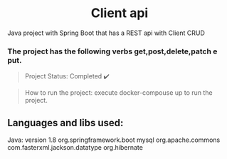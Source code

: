 <h1 align = "center">Client api</h1>

<p align="justify"> Java project with Spring Boot that has a REST api with Client CRUD </p>

### The project has the following verbs get,post,delete,patch e put.

> Project Status: Completed :heavy_check_mark:

> How to run the project: execute docker-compouse up to run the project.

## Languages ​​and libs used:
Java: version 1.8
org.springframework.boot
mysql
org.apache.commons
com.fasterxml.jackson.datatype
org.hibernate



